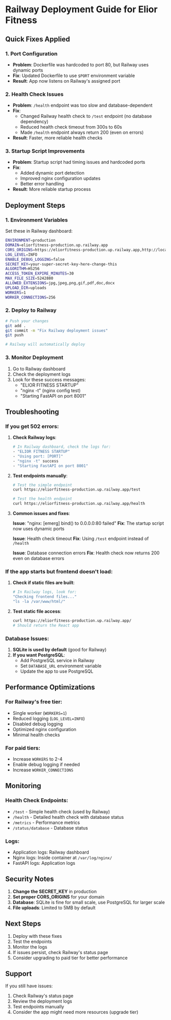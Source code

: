 # Railway Deployment Guide for Elior Fitness

## Quick Fixes Applied

### 1. Port Configuration
- **Problem**: Dockerfile was hardcoded to port 80, but Railway uses dynamic ports
- **Fix**: Updated Dockerfile to use `$PORT` environment variable
- **Result**: App now listens on Railway's assigned port

### 2. Health Check Issues
- **Problem**: `/health` endpoint was too slow and database-dependent
- **Fix**: 
  - Changed Railway health check to `/test` endpoint (no database dependency)
  - Reduced health check timeout from 300s to 60s
  - Made `/health` endpoint always return 200 (even on errors)
- **Result**: Faster, more reliable health checks

### 3. Startup Script Improvements
- **Problem**: Startup script had timing issues and hardcoded ports
- **Fix**: 
  - Added dynamic port detection
  - Improved nginx configuration updates
  - Better error handling
- **Result**: More reliable startup process

## Deployment Steps

### 1. Environment Variables
Set these in Railway dashboard:

```bash
ENVIRONMENT=production
DOMAIN=eliorfitness-production.up.railway.app
CORS_ORIGINS=https://eliorfitness-production.up.railway.app,http://localhost:3000
LOG_LEVEL=INFO
ENABLE_DEBUG_LOGGING=false
SECRET_KEY=your-super-secret-key-here-change-this
ALGORITHM=HS256
ACCESS_TOKEN_EXPIRE_MINUTES=30
MAX_FILE_SIZE=5242880
ALLOWED_EXTENSIONS=jpg,jpeg,png,gif,pdf,doc,docx
UPLOAD_DIR=uploads
WORKERS=1
WORKER_CONNECTIONS=256
```

### 2. Deploy to Railway
```bash
# Push your changes
git add .
git commit -m "Fix Railway deployment issues"
git push

# Railway will automatically deploy
```

### 3. Monitor Deployment
1. Go to Railway dashboard
2. Check the deployment logs
3. Look for these success messages:
   - "ELIOR FITNESS STARTUP"
   - "nginx -t" (nginx config test)
   - "Starting FastAPI on port 8001"

## Troubleshooting

### If you get 502 errors:

1. **Check Railway logs**:
   ```bash
   # In Railway dashboard, check the logs for:
   - "ELIOR FITNESS STARTUP"
   - "Using port: [PORT]"
   - "nginx -t" success
   - "Starting FastAPI on port 8001"
   ```

2. **Test endpoints manually**:
   ```bash
   # Test the simple endpoint
   curl https://eliorfitness-production.up.railway.app/test
   
   # Test the health endpoint
   curl https://eliorfitness-production.up.railway.app/health
   ```

3. **Common issues and fixes**:

   **Issue**: "nginx: [emerg] bind() to 0.0.0.0:80 failed"
   **Fix**: The startup script now uses dynamic ports

   **Issue**: Health check timeout
   **Fix**: Using `/test` endpoint instead of `/health`

   **Issue**: Database connection errors
   **Fix**: Health check now returns 200 even on database errors

### If the app starts but frontend doesn't load:

1. **Check if static files are built**:
   ```bash
   # In Railway logs, look for:
   "Checking frontend files..."
   "ls -la /var/www/html/"
   ```

2. **Test static file access**:
   ```bash
   curl https://eliorfitness-production.up.railway.app/
   # Should return the React app
   ```

### Database Issues:

1. **SQLite is used by default** (good for Railway)
2. **If you want PostgreSQL**:
   - Add PostgreSQL service in Railway
   - Set `DATABASE_URL` environment variable
   - Update the app to use PostgreSQL

## Performance Optimizations

### For Railway's free tier:
- Single worker (`WORKERS=1`)
- Reduced logging (`LOG_LEVEL=INFO`)
- Disabled debug logging
- Optimized nginx configuration
- Minimal health checks

### For paid tiers:
- Increase `WORKERS` to 2-4
- Enable debug logging if needed
- Increase `WORKER_CONNECTIONS`

## Monitoring

### Health Check Endpoints:
- `/test` - Simple health check (used by Railway)
- `/health` - Detailed health check with database status
- `/metrics` - Performance metrics
- `/status/database` - Database status

### Logs:
- Application logs: Railway dashboard
- Nginx logs: Inside container at `/var/log/nginx/`
- FastAPI logs: Application logs

## Security Notes

1. **Change the SECRET_KEY** in production
2. **Set proper CORS_ORIGINS** for your domain
3. **Database**: SQLite is fine for small scale, use PostgreSQL for larger scale
4. **File uploads**: Limited to 5MB by default

## Next Steps

1. Deploy with these fixes
2. Test the endpoints
3. Monitor the logs
4. If issues persist, check Railway's status page
5. Consider upgrading to paid tier for better performance

## Support

If you still have issues:
1. Check Railway's status page
2. Review the deployment logs
3. Test endpoints manually
4. Consider the app might need more resources (upgrade tier) 